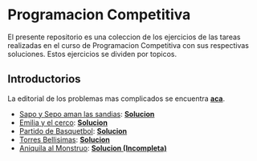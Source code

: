 # Programacion Competitiva

El presente repositorio es una coleccion de los ejercicios de las tareas realizadas en el curso de Programacion Competitiva con sus respectivas soluciones. Estos ejercicios se dividen por topicos.

## Introductorios

La editorial de los problemas mas complicados se encuentra [**aca**](/enunciados/facil/editorial_de_la_tarea_0.pdf).

* [Sapo y Sepo aman las sandias](enunciados/facil/sapo_y_sepo.pdf): **[Solucion](/ejercicios/facil/sapo_y_sepo.cpp)**
* [Emilia y el cerco](/enunciados/facil/emilia_y_el_cerco.pdf): **[Solucion](/ejercicios/facil/emilia_y_el_cerro.cpp)**
* [Partido de Basquetbol](/enunciados/facil/partido_de_basquetbol.pdf): **[Solucion](/ejercicios/facil/partido_de_basquetbol.cpp)**
* [Torres Bellisimas](/enunciados/facil/torres_bellisimas.pdf): **[Solucion](/ejercicios/facil/torres_bellisimas.cpp)**
* [Aniquila al Monstruo](enunciados/facil/aniquila_al_mostruo.pdf): **[Solucion (Incompleta)](/ejercicios/facil/aniquila_al_mostruo.cpp)**

